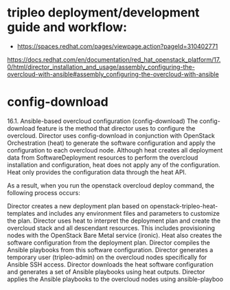 # tripleo deployment/development guide and workflow:
- https://spaces.redhat.com/pages/viewpage.action?pageId=310402771


https://docs.redhat.com/en/documentation/red_hat_openstack_platform/17.0/html/director_installation_and_usage/assembly_configuring-the-overcloud-with-ansible#assembly_configuring-the-overcloud-with-ansible


# config-download

16.1. Ansible-based overcloud configuration (config-download)
The config-download feature is the method that director uses to configure the overcloud. Director uses config-download in conjunction with OpenStack Orchestration (heat) to generate the software configuration and apply the configuration to each overcloud node. Although heat creates all deployment data from SoftwareDeployment resources to perform the overcloud installation and configuration, heat does not apply any of the configuration. Heat only provides the configuration data through the heat API.

As a result, when you run the openstack overcloud deploy command, the following process occurs:

Director creates a new deployment plan based on openstack-tripleo-heat-templates and includes any environment files and parameters to customize the plan.
Director uses heat to interpret the deployment plan and create the overcloud stack and all descendant resources. This includes provisioning nodes with the OpenStack Bare Metal service (ironic).
Heat also creates the software configuration from the deployment plan. Director compiles the Ansible playbooks from this software configuration.
Director generates a temporary user (tripleo-admin) on the overcloud nodes specifically for Ansible SSH access.
Director downloads the heat software configuration and generates a set of Ansible playbooks using heat outputs.
Director applies the Ansible playbooks to the overcloud nodes using ansible-playboo
